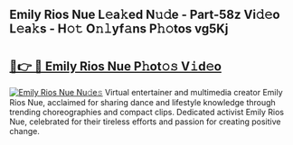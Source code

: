 ## Emily Rios Nue L𝚎a𝚔ed N𝚞𝚍e - Part-58z Vi𝚍𝚎o L𝚎a𝚔s - H𝚘𝚝 O𝚗𝚕yf𝚊ns P𝚑𝚘tos vg5Kj

# <h2><a href="http://kfbzjq.oniu.top/?m=Emily+Rios+Nue">🔗👉 🔴 Emily Rios Nue P𝚑ot𝚘𝚜 V𝚒d𝚎o</a></h2>

[![Emily Rios Nue Nu𝚍e𝚜](https://i.imgur.com/0qMVB7G.gif)](http://kfbzjq.oniu.top/?m=Emily+Rios+Nue)
Virtual entertainer and multimedia creator Emily Rios Nue, acclaimed for sharing dance and lifestyle knowledge through trending choreographies and compact clips. Dedicated activist Emily Rios Nue, celebrated for their tireless efforts and passion for creating positive change.  

